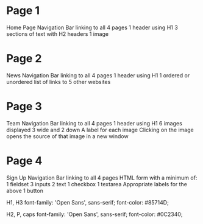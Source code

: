 # Page 1
Home Page
Navigation Bar linking to all 4 pages
1 header using H1
3 sections of text with H2 headers
1 image
<!--done-->
# Page 2
News
Navigation Bar linking to all 4 pages
1 header using H1
1 ordered or unordered list of links to 5 other websites
# Page 3
Team
Navigation Bar linking to all 4 pages
1 header using H1
6 images displayed 3 wide and 2 down
A label for each image
Clicking on the image opens the source of that image in a new window
# Page 4
Sign Up
Navigation Bar linking to all 4 pages
HTML form with a minimum of:
1 fieldset
3 inputs
2 text
1 checkbox
1 textarea
Appropriate labels for the above
1 button

H1, H3
font-family: 'Open Sans', sans-serif;
font-color: #85714D;

H2, P, caps
font-family: 'Open Sans', sans-serif;
font-color: #0C2340;

